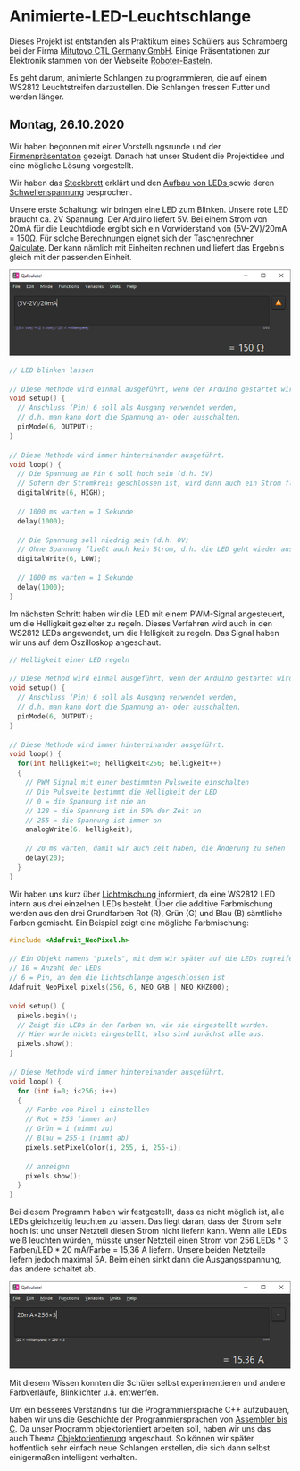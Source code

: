 # Animierte-LED-Leuchtschlange
Dieses Projekt ist entstanden als Praktikum eines Schülers aus Schramberg bei der Firma [Mitutoyo CTL Germany GmbH](https://mitutoyo-ctl.de). Einige Präsentationen zur Elektronik stammen von der Webseite [Roboter-Basteln](https://roboter-basteln.de/).

Es geht darum, animierte Schlangen zu programmieren, die auf einem WS2812 Leuchtstreifen darzustellen. Die Schlangen fressen Futter und werden länger.

## Montag, 26.10.2020

Wir haben begonnen mit einer Vorstellungsrunde und der [Firmenpräsentation](praesentationen/Firmenpräsentation.pptx) gezeigt. Danach hat unser Student die Projektidee und eine mögliche Lösung vorgestellt.

Wir haben das [Steckbrett](praesentationen/Steckbrett.pptx) erklärt und den [Aufbau von LEDs ](praesentationen/LED%20-%20Aufbau.pptx) sowie deren [Schwellenspannung](praesentationen/Diode%20-%20Schwellenspannung.pptx) besprochen.

Unsere erste Schaltung: wir bringen eine LED zum Blinken. Unsere rote LED braucht ca. 2V Spannung. Der Arduino liefert 5V. Bei einem Strom von 20mA für die Leuchtdiode ergibt sich ein Vorwiderstand von (5V-2V)/20mA = 150Ω.  Für solche Berechnungen eignet sich der Taschenrechner [Qalculate](https://qalculate.github.io/). Der kann nämlich mit Einheiten rechnen und liefert das Ergebnis gleich mit der passenden Einheit.

![Qalculate](images/qalculate.png)

```cpp
// LED blinken lassen

// Diese Methode wird einmal ausgeführt, wenn der Arduino gestartet wird
void setup() {
  // Anschluss (Pin) 6 soll als Ausgang verwendet werden,
  // d.h. man kann dort die Spannung an- oder ausschalten.
  pinMode(6, OUTPUT);  
}

// Diese Methode wird immer hintereinander ausgeführt.
void loop() {
  // Die Spannung an Pin 6 soll hoch sein (d.h. 5V)
  // Sofern der Stromkreis geschlossen ist, wird dann auch ein Strom fließen, die LED leuchtet
  digitalWrite(6, HIGH);

  // 1000 ms warten = 1 Sekunde
  delay(1000);         

  // Die Spannung soll niedrig sein (d.h. 0V)
  // Ohne Spannung fließt auch kein Strom, d.h. die LED geht wieder aus
  digitalWrite(6, LOW);

  // 1000 ms warten = 1 Sekunde
  delay(1000);
}

```

Im nächsten Schritt haben wir die LED mit einem PWM-Signal angesteuert, um die Helligkeit gezielter zu regeln. Dieses Verfahren wird auch in den WS2812 LEDs angewendet, um die Helligkeit zu regeln.  Das Signal haben wir uns auf dem Oszilloskop angeschaut.

```cpp
// Helligkeit einer LED regeln

// Diese Method wird einmal ausgeführt, wenn der Arduino gestartet wird
void setup() {
  // Anschluss (Pin) 6 soll als Ausgang verwendet werden,
  // d.h. man kann dort die Spannung an- oder ausschalten.
  pinMode(6, OUTPUT);  
}

// Diese Methode wird immer hintereinander ausgeführt.
void loop() {
  for(int helligkeit=0; helligkeit<256; helligkeit++)
  {
    // PWM Signal mit einer bestimmten Pulsweite einschalten
    // Die Pulsweite bestimmt die Helligkeit der LED
    // 0 = die Spannung ist nie an
    // 128 = die Spannung ist in 50% der Zeit an
    // 255 = die Spannung ist immer an
    analogWrite(6, helligkeit);
    
    // 20 ms warten, damit wir auch Zeit haben, die Änderung zu sehen
    delay(20);
  }
}
```

Wir haben uns kurz über [Lichtmischung](praesentationen/Licht%20mischen.pptx) informiert, da eine WS2812 LED intern aus drei einzelnen LEDs besteht. Über die additive Farbmischung werden aus den drei Grundfarben Rot (R), Grün (G) und Blau (B) sämtliche Farben gemischt. Ein Beispiel zeigt eine mögliche Farbmischung:

```cpp
#include <Adafruit_NeoPixel.h>

// Ein Objekt namens "pixels", mit dem wir später auf die LEDs zugreifen
// 10 = Anzahl der LEDs 
// 6 = Pin, an dem die Lichtschlange angeschlossen ist
Adafruit_NeoPixel pixels(256, 6, NEO_GRB | NEO_KHZ800);

void setup() {
  pixels.begin();
  // Zeigt die LEDs in den Farben an, wie sie eingestellt wurden.
  // Hier wurde nichts eingestellt, also sind zunächst alle aus.
  pixels.show();
}

// Diese Methode wird immer hintereinander ausgeführt.
void loop() {
  for (int i=0; i<256; i++)
  {
    // Farbe von Pixel i einstellen
    // Rot = 255 (immer an)
    // Grün = i (nimmt zu)
    // Blau = 255-i (nimmt ab)
    pixels.setPixelColor(i, 255, i, 255-i);

    // anzeigen
    pixels.show();
  }
}
```

Bei diesem Programm haben wir festgestellt, dass es nicht möglich ist, alle LEDs gleichzeitig leuchten zu lassen. Das liegt daran, dass der Strom sehr hoch ist und unser Netzteil diesen Strom nicht liefern kann. Wenn alle LEDs weiß leuchten würden, müsste unser Netzteil einen Strom von 256 LEDs * 3 Farben/LED * 20 mA/Farbe = 15,36 A liefern. Unsere beiden Netzteile liefern jedoch maximal 5A. Beim einen sinkt dann die Ausgangsspannung, das andere schaltet ab.

![Maximaler Strom](images/maxstrom.png)



Mit diesem Wissen konnten die Schüler selbst experimentieren und andere Farbverläufe, Blinklichter u.ä. entwerfen.

Um ein besseres Verständnis für die Programmiersprache C++ aufzubauen, haben wir uns die Geschichte der Programmiersprachen von [Assembler bis C](praesentationen/Assembler%20bis%20C.pptx). Da unser Programm objektorientiert arbeiten soll, haben wir uns das auch Thema [Objektorientierung](praesentationen/Objektorientierung%20C++.pptx) angeschaut. So können wir später hoffentlich sehr einfach neue Schlangen erstellen, die sich dann selbst einigermaßen intelligent verhalten.

